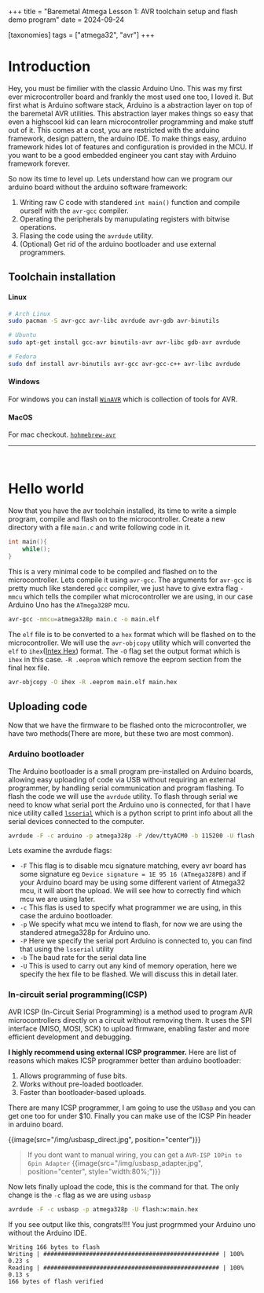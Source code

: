 +++
title = "Baremetal Atmega Lesson 1: AVR toolchain setup and flash demo program"
date = 2024-09-24

[taxonomies]
tags = ["atmega32", "avr"]
+++

# Introduction

Hey, you must be fimilier with the classic Arduino Uno. This was my first ever microcontroller board and frankly the most used one too, I loved it. But first what is Arduino software stack, Arduino is a abstraction layer on top of the baremetal AVR utilities. This abstraction layer makes things so easy that even a highscool kid can learn microcontroller programming and make stuff out of it. This comes at a cost, you are restricted with the arduino framework, design pattern, the arduino IDE. To make things easy, arduino framework hides lot of features and configuration is provided in the MCU. If you want to be a good embedded engineer you cant stay with Arduino framework forever.

So now its time to level up. Lets understand how can we program our arduino board without the arduino software framework:
1. Writing raw C code with standered `int main()` function and compile ourself with the `avr-gcc` compiler.
2. Operating the peripherals by manupulating registers with bitwise operations.
3. Flasing the code using the `avrdude` utility.
4. (Optional) Get rid of the arduino bootloader and use external programmers.

## Toolchain installation
#### Linux
```sh
# Arch Linux
sudo pacman -S avr-gcc avr-libc avrdude avr-gdb avr-binutils

# Ubuntu
sudo apt-get install gcc-avr binutils-avr avr-libc gdb-avr avrdude

# Fedora
sudo dnf install avr-binutils avr-gcc avr-gcc-c++ avr-libc avrdude
```

#### Windows
For windows you can install [`WinAVR`](https://winavr.sourceforge.net/download.html) which is collection of tools for AVR.

#### MacOS
For mac checkout. [`hohmebrew-avr`](https://github.com/osx-cross/homebrew-avr)

<hr><br>

# Hello world
Now that you have the avr toolchain installed, its time to write a simple program, compile and flash on to the microcontroller. Create a new directory with a file `main.c` and write following code in it.

```c
int main(){
    while();
}
```
This is a very minimal code to be compiled and flashed on to the microcontroller. Lets compile it using `avr-gcc`. The arguments for `avr-gcc` is pretty much like standered `gcc` compiler, we just have to give extra flag `-mmcu` which tells the compiler what microcontroller we are using, in our case Arduino Uno has the `ATmega328P` mcu.
```sh
avr-gcc -mmcu=atmega328p main.c -o main.elf
```
The `elf` file is to be converted to a `hex` format which will be flashed on to the microcontroller. We will use the `avr-objcopy` utility which will converted the `elf` to `ihex`([Intex Hex](https://en.wikipedia.org/wiki/Intel_HEX)) format. The `-O` flag set the output format which is `ihex` in this case. `-R .eeprom` which remove the eeprom section from the final hex file.
```sh
avr-objcopy -O ihex -R .eeprom main.elf main.hex
```
## Uploading code
Now that we have the firmware to be flashed onto the microcontroller, we have two methods(There are more, but these two are most common).
### Arduino bootloader
The Arduino bootloader is a small program pre-installed on Arduino boards, allowing easy uploading of code via USB without requiring an external programmer, by handling serial communication and program flashing. To flash the code we will use the `avrdude` utility. To flash through serial we need to know what serial port the Arduino uno is connected, for that I have nice utility called [`lsserial`](https://github.com/anurag3301/my-linux-setup/blob/main/scripts/lsserial) which is a python script to print info about all the serial devices connected to the computer.
```sh
avrdude -F -c arduino -p atmega328p -P /dev/ttyACM0 -b 115200 -U flash:w:main.hex
```
Lets examine the avrdude flags:
+ `-F` This flag is to disable mcu signature matching, every avr board has some signature eg `Device signature = 1E 95 16 (ATmega328PB)` and if your Arduino board may be using some different varient of Atmega32 mcu, it will abort the upload. We will see how to correctly find which mcu we are using later.
+ `-c` This flas is used to specify what programmer we are using, in this case the arduino bootloader.
+ `-p` We specify what mcu we intend to flash, for now we are using the standered atmega328p for Arduino uno.
+ `-P` Here we specify the serial port Arduino is connected to, you can find that using the `lsserial` utility
+ `-b` The baud rate for the serial data line
+ `-U` This is used to carry out any kind of memory operation, here we specify the hex file to be flashed. We will discuss this in detail later.

### In-circuit serial programming(ICSP)
AVR ICSP (In-Circuit Serial Programming) is a method used to program AVR microcontrollers directly on a circuit without removing them. It uses the SPI interface (MISO, MOSI, SCK) to upload firmware, enabling faster and more efficient development and debugging.

**I highly recommend using external ICSP programmer.** Here are list of reasons which makes ICSP programmer better than arduino bootloader:
1. Allows programming of fuse bits.
2. Works without pre-loaded bootloader.
3. Faster than bootloader-based uploads.

There are many ICSP programmer, I am going to use the `USBasp` and you can get one too for under $10. Finally you can make use of the ICSP Pin header in arduino board.

{{image(src="/img/usbasp_direct.jpg", position="center")}}

> If you dont want to manual wiring, you can get a `AVR-ISP 10Pin to 6pin Adapter`
{{image(src="/img/usbasp_adapter.jpg", position="center", style="width:80%;")}}

Now lets finally upload the code, this is the command for that. The only change is the `-c` flag as we are using `usbasp`
```sh
avrdude -F -c usbasp -p atmega328p -U flash:w:main.hex
```
If you see output like this, congrats!!!! You just progrmmed your Arduino uno without the Arduino IDE.
```
Writing 166 bytes to flash
Writing | ################################################## | 100% 0.23 s 
Reading | ################################################## | 100% 0.13 s 
166 bytes of flash verified
```
